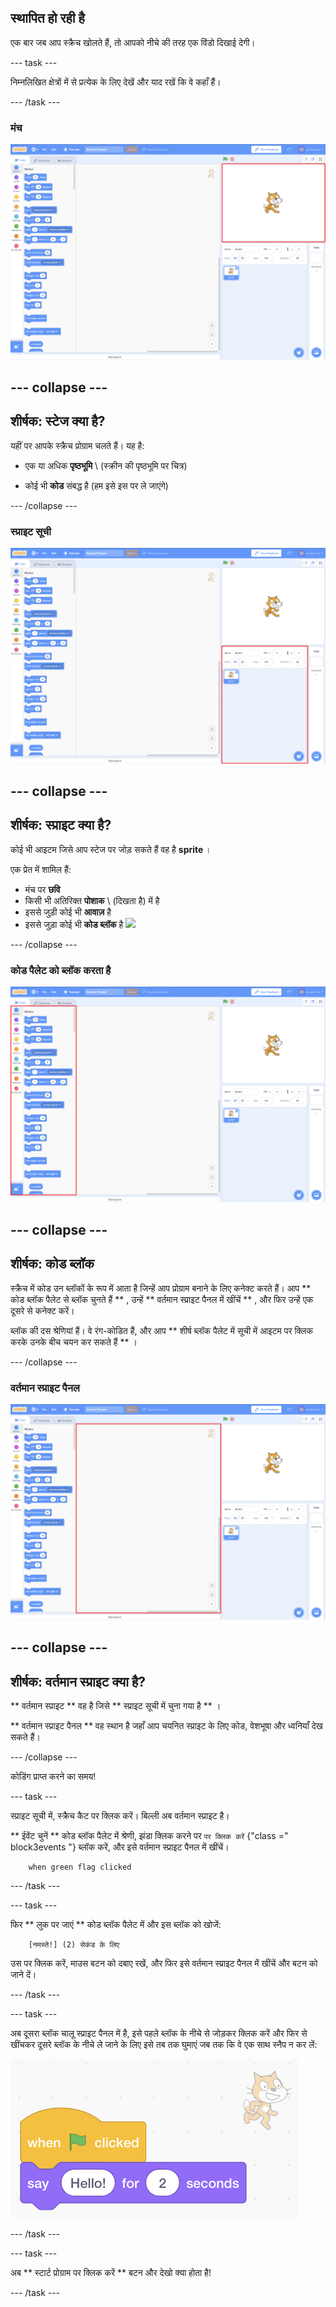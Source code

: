 ## स्थापित हो रही है

एक बार जब आप स्क्रैच खोलते हैं, तो आपको नीचे की तरह एक विंडो दिखाई देगी।

\--- task \---

निम्नलिखित क्षेत्रों में से प्रत्येक के लिए देखें और याद रखें कि वे कहाँ हैं।

\--- /task \---

### मंच

![मंच के साथ स्क्रैच विंडो पर प्रकाश डाला गया](images/hlStage.png)

## \--- collapse \---

## शीर्षक: स्टेज क्या है?

यहीं पर आपके स्क्रैच प्रोग्राम चलते हैं। यह है:

* एक या अधिक **पृष्ठभूमि** \ (स्क्रीन की पृष्ठभूमि पर चित्र)

* कोई भी **कोड** संबद्ध है (हम इसे इस पर ले जाएंगे)

\--- /collapse \---

### स्प्राइट सूची

![स्प्राइट सूची के साथ विंडो स्क्रैच करें](images/hlSpriteList.png)

## \--- collapse \---

## शीर्षक: स्प्राइट क्या है?

कोई भी आइटम जिसे आप स्टेज पर जोड़ सकते हैं वह है **sprite** ।

एक प्रेत में शामिल हैं:

* मंच पर **छवि**
* किसी भी अतिरिक्त **पोशाक** \ (दिखता है) में है
* इससे जुड़ी कोई भी **आवाज़** है
* इससे जुड़ा कोई भी **कोड ब्लॉक** है ![](images/setup2.png)

\--- /collapse \---

### कोड पैलेट को ब्लॉक करता है

![ब्लॉक फूस के साथ स्क्रैच विंडो पर प्रकाश डाला गया](images/hlBlocksPalette.png)

## \--- collapse \---

## शीर्षक: कोड ब्लॉक

स्क्रैच में कोड उन ब्लॉकों के रूप में आता है जिन्हें आप प्रोग्राम बनाने के लिए कनेक्ट करते हैं। आप ** कोड ब्लॉक पैलेट से ब्लॉक चुनते हैं ** , उन्हें ** वर्तमान स्प्राइट पैनल में खींचें ** , और फिर उन्हें एक दूसरे से कनेक्ट करें।

ब्लॉक की दस श्रेणियां हैं। वे रंग-कोडित हैं, और आप ** शीर्ष ब्लॉक पैलेट में सूची में आइटम पर क्लिक करके उनके बीच चयन कर सकते हैं ** ।

\--- /collapse \---

### वर्तमान स्प्राइट पैनल

![वर्तमान स्प्राइट पैनल के साथ स्क्रैच विंडो पर प्रकाश डाला गया](images/hlCurrentSpritePanel.png)

## \--- collapse \---

## शीर्षक: वर्तमान स्प्राइट क्या है?

** वर्तमान स्प्राइट ** वह है जिसे ** स्प्राइट सूची में चुना गया है ** ।

** वर्तमान स्प्राइट पैनल ** वह स्थान है जहाँ आप चयनित स्प्राइट के लिए कोड, वेशभूषा और ध्वनियाँ देख सकते हैं।

\--- /collapse \---

कोडिंग प्राप्त करने का समय!

\--- task \---

स्प्राइट सूची में, स्क्रैच कैट पर क्लिक करें। बिल्ली अब वर्तमान स्प्राइट है।

** ईवेंट चुनें ** कोड ब्लॉक पैलेट में श्रेणी, झंडा क्लिक करने पर ` पर क्लिक करें ` {"class =" block3events "} ब्लॉक करें, और इसे वर्तमान स्प्राइट पैनल में खींचें।

```blocks3
    when green flag clicked
```

\--- /task \---

\--- task \---

फिर ** लुक पर जाएं ** कोड ब्लॉक पैलेट में और इस ब्लॉक को खोजें:

```blocks3
    [नमस्ते!] (2) सेकंड के लिए
```

उस पर क्लिक करें, माउस बटन को दबाए रखें, और फिर इसे वर्तमान स्प्राइट पैनल में खींचें और बटन को जाने दें।

\--- /task \---

\--- task \---

अब दूसरा ब्लॉक चालू स्प्राइट पैनल में है, इसे पहले ब्लॉक के नीचे से जोड़कर क्लिक करें और फिर से खींचकर दूसरे ब्लॉक के नीचे ले जाने के लिए इसे तब तक घुमाएं जब तक कि वे एक साथ स्नैप न कर लें:

![](images/setup3.png)

\--- /task \---

\--- task \---

अब ** स्टार्ट प्रोग्राम पर क्लिक करें ** बटन और देखो क्या होता है!

\--- /task \---